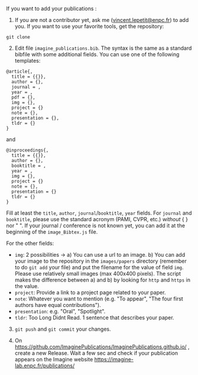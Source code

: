 If you want to add your publications :

1. If you are not a contributor yet, ask me (vincent.lepetit@enpc.fr) to add you. If you want to use your favorite tools, get the repository:

`git clone `

2. Edit file `imagine_publications.bib`. The syntax is the same as a standard bibfile with some additional fields.  You can use one of the following templates:
```
@article{,
  title = {{}},
  author = {},
  journal = ,
  year = ,
  pdf = {},
  img = {},
  project = {}
  note = {},
  presentation = {},
  tldr = {}
}
```
and
```
@inproceedings{,
  title = {{}},
  author = {},
  booktitle = ,
  year = ,
  img = {},
  project = {}
  note = {},
  presentation = {}
  tldr = {}
}
```

Fill at least the `title`, `author`, `journal`/`booktitle`, `year` fields. For `journal` and `booktitle`, please use the standard acronym (PAMI, CVPR, etc.) *without* { } nor " ". If your journal / conference is not known yet, you can add it at the beginning of the `image_Bibtex.js` file.

For the other fields:
- `img`:  2 possibilities -> a) You can use a url to an image. b) You can add your image to the repository in the `images/papers` directory (remember to do `git add` your file) and put the filename for the value of field `img`. Please use relatively small images (max 400x400 pixels). The script makes the difference between a) and b) by looking for `http` and `https` in the value.
- `project`: Provide a link to a project page related to your paper.
- `note`: Whatever you want to mention (e.g. "To appear", "The four first authors have equal contributions").
- `presentation`: e.g. "Oral", "Spotlight".
- `tldr`: Too Long Didnt Read.  1 sentence that describes your paper.

3. `git push` and `git commit` your changes.

4. On https://github.com/ImaginePublications/ImaginePublications.github.io/ , create a new Release.  Wait a few sec and check if your publication appears on the Imagine website https://imagine-lab.enpc.fr/publications/

